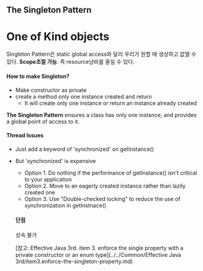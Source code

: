 ## The Singleton Pattern
# One of Kind objects

Singleton Pattern은 static global access와 달리 우리가 원할 때 생성하고 없앨 수 있다. **Scope조절 가능**. 즉 resource낭비를 줄일 수 있다.

#### How to make Singleton?
- Make constructor as private
- create a method only one instance created and return
  - It will create only one instance or return an instance already created

**The Singleton Pattern** ensures a class has only one instance, and provides a global point of access to it.

#### Thread Issues
- Just add a keyword of 'synchronized' on getInstance()
- But 'synchronized' is expensive
  - Option 1. Do nothing if the performance of getInstance() isn't critical to your application
  - Option 2. Move to an eagerly created instance rather than lazily created one
  - Option 3. Use "Double-checked locking" to reduce the use of synchronization in getInstnace()


  #### 단점
  상속 불가


  [참고: Effective Java 3rd. item 3. enforce the single property with a private constructor or an enum type](../../Common/Effective Java 3rd/item3.enforce-the-singleton-property.md)
